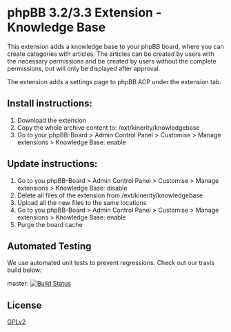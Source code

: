 # phpBB 3.2/3.3 Extension - Knowledge Base

This extension adds a knowledge base to your phpBB board, where you can create categories with articles. 
The articles can be created by users with the necessary permissions and 
be created by users without the complete permissions, but will only be displayed after approval.

The extension adds a settings page to phpBB ACP under the extension tab. 


## Install instructions:
1. Download the extension
2. Copy the whole archive content to: /ext/kinerity/knowledgebase
3. Go to your phpBB-Board > Admin Control Panel > Customise > Manage extensions > Knowledge Base: enable

## Update instructions:
1. Go to you phpBB-Board > Admin Control Panel > Customise > Manage extensions > Knowledge Base: disable
2. Delete all files of the extension from /ext/kinerity/knowledgebase
3. Upload all the new files to the same locations
4. Go to you phpBB-Board > Admin Control Panel > Customise > Manage extensions > Knowledge Base: enable
5. Purge the board cache

## Automated Testing

We use automated unit tests to prevent regressions. Check out our travis build below:

master: [![Build Status](https://github.com/Crizz0/knowledgebase/workflows/Tests/badge.svg)](https://github.com/Crizz0/knowledgebase/actions)

## License

[GPLv2](license.txt)
